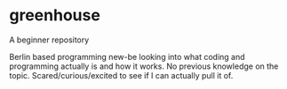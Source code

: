 # greenhouse

A beginner repository

Berlin based programming new-be looking into what coding and programming actually is and how it works. No previous knowledge on the topic. Scared/curious/excited to see if I can actually pull it of.
